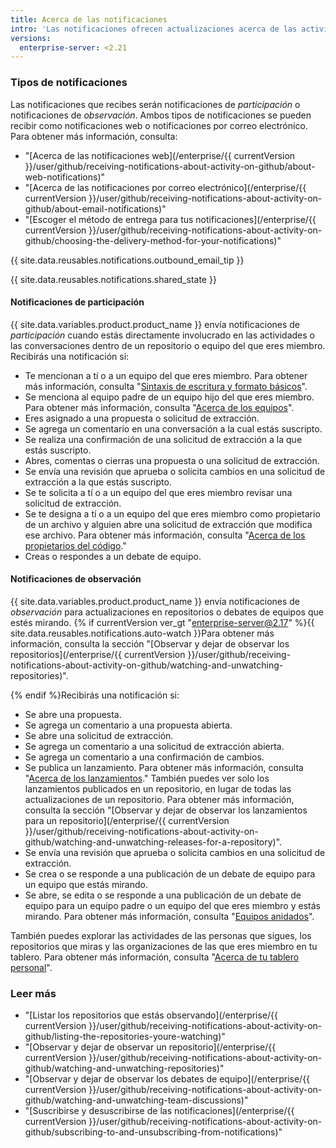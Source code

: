 ```yaml
---
title: Acerca de las notificaciones
intro: 'Las notificaciones ofrecen actualizaciones acerca de las actividades y las conversaciones en las que estás interesado. Puedes recibir notificaciones en {{ site.data.variables.product.product_name }} o mediante tu cliente de correo electrónico.'
versions:
  enterprise-server: <2.21
---
```


### Tipos de notificaciones

Las notificaciones que recibes serán notificaciones de *participación* o notificaciones de *observación*. Ambos tipos de notificaciones se pueden recibir como notificaciones web o notificaciones por correo electrónico. Para obtener más información, consulta:

- "[Acerca de las notificaciones web](/enterprise/{{ currentVersion }}/user/github/receiving-notifications-about-activity-on-github/about-web-notifications)"
- "[Acerca de las notificaciones por correo electrónico](/enterprise/{{ currentVersion }}/user/github/receiving-notifications-about-activity-on-github/about-email-notifications)"
- "[Escoger el método de entrega para tus notificaciones](/enterprise/{{ currentVersion }}/user/github/receiving-notifications-about-activity-on-github/choosing-the-delivery-method-for-your-notifications)"

{{ site.data.reusables.notifications.outbound_email_tip }}

{{ site.data.reusables.notifications.shared_state }}

#### Notificaciones de participación

{{ site.data.variables.product.product_name }} envía notificaciones de *participación* cuando estás directamente involucrado en las actividades o las conversaciones dentro de un repositorio o equipo del que eres miembro. Recibirás una notificación si:
  - Te mencionan a tí o a un equipo del que eres miembro. Para obtener más información, consulta "[Sintaxis de escritura y formato básicos](/articles/basic-writing-and-formatting-syntax/#mentioning-people-and-teams)".
  - Se menciona al equipo padre de un equipo hijo del que eres miembro. Para obtener más información, consulta "[Acerca de los equipos](/articles/about-teams)".
  - Eres asignado a una propuesta o solicitud de extracción.
  - Se agrega un comentario en una conversación a la cual estás suscripto.
  - Se realiza una confirmación de una solicitud de extracción a la que estás suscripto.
  - Abres, comentas o cierras una propuesta o una solicitud de extracción.
  - Se envía una revisión que aprueba o solicita cambios en una solicitud de extracción a la que estás suscripto.
  - Se te solicita a tí o a un equipo del que eres miembro revisar una solicitud de extracción.
  - Se te designa a tí o a un equipo del que eres miembro como propietario de un archivo y alguien abre una solicitud de extracción que modifica ese archivo. Para obtener más información, consulta "[Acerca de los propietarios del código](/articles/about-code-owners)."
  - Creas o respondes a un debate de equipo.

#### Notificaciones de observación

{{ site.data.variables.product.product_name }} envía notificaciones de *observación* para actualizaciones en repositorios o debates de equipos que estés mirando. {% if currentVersion ver_gt "enterprise-server@2.17" %}{{ site.data.reusables.notifications.auto-watch }}Para obtener más información, consulta la sección "[Observar y dejar de observar los repositorios](/enterprise/{{ currentVersion }}/user/github/receiving-notifications-about-activity-on-github/watching-and-unwatching-repositories)".

{% endif %}Recibirás una notificación si:
  - Se abre una propuesta.
  - Se agrega un comentario a una propuesta abierta.
  - Se abre una solicitud de extracción.
  - Se agrega un comentario a una solicitud de extracción abierta.
  - Se agrega un comentario a una confirmación de cambios.
  - Se publica un lanzamiento. Para obtener más información, consulta "[Acerca de los lanzamientos](/articles/about-releases)." También puedes ver solo los lanzamientos publicados en un repositorio, en lugar de todas las actualizaciones de un repositorio. Para obtener más información, consulta la sección "[Observar y dejar de observar los lanzamientos para un repositorio](/enterprise/{{ currentVersion }}/user/github/receiving-notifications-about-activity-on-github/watching-and-unwatching-releases-for-a-repository)".
  - Se envía una revisión que aprueba o solicita cambios en una solicitud de extracción.
  - Se crea o se responde a una publicación de un debate de equipo para un equipo que estás mirando.
  - Se abre, se edita o se responde a una publicación de un debate de equipo para un equipo padre o un equipo del que eres miembro y estás mirando. Para obtener más información, consulta "[Equipos anidados](/articles/about-teams/#nested-teams)".

También puedes explorar las actividades de las personas que sigues, los repositorios que miras y las organizaciones de las que eres miembro en tu tablero. Para obtener más información, consulta "[Acerca de tu tablero personal](/articles/about-your-personal-dashboard)".

### Leer más

- "[Listar los repositorios que estás observando](/enterprise/{{ currentVersion }}/user/github/receiving-notifications-about-activity-on-github/listing-the-repositories-youre-watching)"
- "[Observar y dejar de observar un repositorio](/enterprise/{{ currentVersion }}/user/github/receiving-notifications-about-activity-on-github/watching-and-unwatching-repositories)"
- "[Observar y dejar de observar los debates de equipo](/enterprise/{{ currentVersion }}/user/github/receiving-notifications-about-activity-on-github/watching-and-unwatching-team-discussions)"
- "[Suscribirse y desuscribirse de las notificaciones](/enterprise/{{ currentVersion }}/user/github/receiving-notifications-about-activity-on-github/subscribing-to-and-unsubscribing-from-notifications)"

